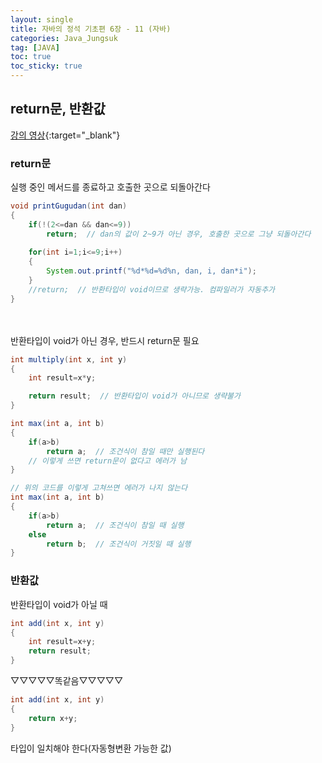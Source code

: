```yaml
---
layout: single
title: 자바의 정석 기초편 6장 - 11 (자바)
categories: Java_Jungsuk
tag: [JAVA]
toc: true
toc_sticky: true
---
```


## return문, 반환값
[강의 영상](https://youtu.be/CiEYqbwgqZ0){:target="_blank"}

### return문
실행 중인 메서드를 종료하고 호출한 곳으로 되돌아간다
```java
void printGugudan(int dan)
{
    if(!(2<=dan && dan<=9))
        return;  // dan의 값이 2~9가 아닌 경우, 호출한 곳으로 그냥 되돌아간다
    
    for(int i=1;i<=9;i++)
    {
        System.out.printf("%d*%d=%d%n, dan, i, dan*i");
    }
    //return;  // 반환타입이 void이므로 생략가능. 컴파일러가 자동추가
}
```
<br/><br/>
반환타입이 void가 아닌 경우, 반드시 return문 필요

```java
int multiply(int x, int y)
{
    int result=x*y;

    return result;  // 반환타입이 void가 아니므로 생략불가
}

int max(int a, int b)
{
    if(a>b)
        return a;  // 조건식이 참일 때만 실행된다
    // 이렇게 쓰면 return문이 없다고 에러가 남 
}

// 위의 코드를 이렇게 고쳐쓰면 에러가 나지 않는다
int max(int a, int b)
{
    if(a>b)
        return a;  // 조건식이 참일 때 실행
    else
        return b;  // 조건식이 거짓일 때 실행
}
```

### 반환값
반환타입이 void가 아닐 때
```java
int add(int x, int y)
{
    int result=x+y;
    return result;
}
```
▽▽▽▽▽똑같음▽▽▽▽▽
```java
int add(int x, int y)
{
    return x+y;
}
```

타입이 일치해야 한다(자동형변환 가능한 값)